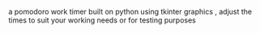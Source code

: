 a pomodoro work timer built on python using tkinter graphics ,
adjust the times to suit your working needs or for testing purposes
